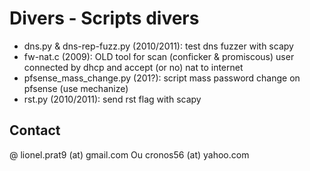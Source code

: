 # Divers - Scripts divers

* dns.py & dns-rep-fuzz.py (2010/2011): test dns fuzzer with scapy
* fw-nat.c (2009): OLD tool for scan (conficker & promiscous) user connected by dhcp and accept (or no) nat to internet 
* pfsense_mass_change.py (201?): script mass password change on pfsense (use mechanize)
* rst.py (2010/2011): send rst flag with scapy

## Contact

@ lionel.prat9 (at) gmail.com Ou cronos56 (at) yahoo.com

